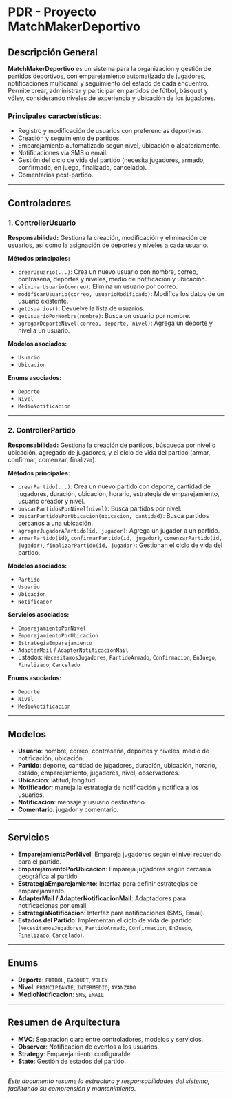 # PDR - Proyecto MatchMakerDeportivo

## Descripción General

**MatchMakerDeportivo** es un sistema para la organización y gestión de partidos deportivos, con emparejamiento automatizado de jugadores, notificaciones multicanal y seguimiento del estado de cada encuentro. Permite crear, administrar y participar en partidos de fútbol, básquet y vóley, considerando niveles de experiencia y ubicación de los jugadores.

### Principales características:

- Registro y modificación de usuarios con preferencias deportivas.
- Creación y seguimiento de partidos.
- Emparejamiento automatizado según nivel, ubicación o aleatoriamente.
- Notificaciones vía SMS o email.
- Gestión del ciclo de vida del partido (necesita jugadores, armado, confirmado, en juego, finalizado, cancelado).
- Comentarios post-partido.

---

## Controladores

### 1. ControllerUsuario

**Responsabilidad:**
Gestiona la creación, modificación y eliminación de usuarios, así como la asignación de deportes y niveles a cada usuario.

**Métodos principales:**

- `crearUsuario(...)`: Crea un nuevo usuario con nombre, correo, contraseña, deportes y niveles, medio de notificación y ubicación.
- `eliminarUsuario(correo)`: Elimina un usuario por correo.
- `modificarUsuario(correo, usuarioModificado)`: Modifica los datos de un usuario existente.
- `getUsuarios()`: Devuelve la lista de usuarios.
- `getUsuarioPorNombre(nombre)`: Busca un usuario por nombre.
- `agregarDeporteNivel(correo, deporte, nivel)`: Agrega un deporte y nivel a un usuario.

**Modelos asociados:**

- `Usuario`
- `Ubicacion`

**Enums asociados:**

- `Deporte`
- `Nivel`
- `MedioNotificacion`

---

### 2. ControllerPartido

**Responsabilidad:**
Gestiona la creación de partidos, búsqueda por nivel o ubicación, agregado de jugadores, y el ciclo de vida del partido (armar, confirmar, comenzar, finalizar).

**Métodos principales:**

- `crearPartido(...)`: Crea un nuevo partido con deporte, cantidad de jugadores, duración, ubicación, horario, estrategia de emparejamiento, usuario creador y nivel.
- `buscarPartidosPorNivel(nivel)`: Busca partidos por nivel.
- `buscarPartidosPorUbicacion(ubicacion, cantidad)`: Busca partidos cercanos a una ubicación.
- `agregarJugadorAPartido(id, jugador)`: Agrega un jugador a un partido.
- `armarPartido(id)`, `confirmarPartido(id, jugador)`, `comenzarPartido(id, jugador)`, `finalizarPartido(id, jugador)`: Gestionan el ciclo de vida del partido.

**Modelos asociados:**

- `Partido`
- `Usuario`
- `Ubicacion`
- `Notificador`

**Servicios asociados:**

- `EmparejamientoPorNivel`
- `EmparejamientoPorUbicacion`
- `EstrategiaEmparejamiento`
- `AdapterMail` / `AdapterNotificacionMail`
- Estados: `NecesitamosJugadores`, `PartidoArmado`, `Confirmacion`, `EnJuego`, `Finalizado`, `Cancelado`

**Enums asociados:**

- `Deporte`
- `Nivel`
- `MedioNotificacion`

---

## Modelos

- **Usuario**: nombre, correo, contraseña, deportes y niveles, medio de notificación, ubicación.
- **Partido**: deporte, cantidad de jugadores, duración, ubicación, horario, estado, emparejamiento, jugadores, nivel, observadores.
- **Ubicacion**: latitud, longitud.
- **Notificador**: maneja la estrategia de notificación y notifica a los usuarios.
- **Notificacion**: mensaje y usuario destinatario.
- **Comentario**: jugador y comentario.

---

## Servicios

- **EmparejamientoPorNivel**: Empareja jugadores según el nivel requerido para el partido.
- **EmparejamientoPorUbicacion**: Empareja jugadores según cercanía geográfica al partido.
- **EstrategiaEmparejamiento**: Interfaz para definir estrategias de emparejamiento.
- **AdapterMail / AdapterNotificacionMail**: Adaptadores para notificaciones por email.
- **EstrategiaNotificacion**: Interfaz para notificaciones (SMS, Email).
- **Estados del Partido**: Implementan el ciclo de vida del partido (`NecesitamosJugadores`, `PartidoArmado`, `Confirmacion`, `EnJuego`, `Finalizado`, `Cancelado`).

---

## Enums

- **Deporte**: `FUTBOL`, `BASQUET`, `VOLEY`
- **Nivel**: `PRINCIPIANTE`, `INTERMEDIO`, `AVANZADO`
- **MedioNotificacion**: `SMS`, `EMAIL`

---

## Resumen de Arquitectura

- **MVC**: Separación clara entre controladores, modelos y servicios.
- **Observer**: Notificación de eventos a los usuarios.
- **Strategy**: Emparejamiento configurable.
- **State**: Gestión de estados del partido.

---

_Este documento resume la estructura y responsabilidades del sistema, facilitando su comprensión y mantenimiento._
